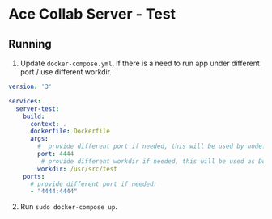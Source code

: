 # Ace Collab Server - Test

## Running

1. Update `docker-compose.yml`, if there is a need to run app under different port / use different workdir.

```yaml
version: '3'

services:
  server-test:
    build:
      context: .
      dockerfile: Dockerfile
      args:
        #  provide different port if needed, this will be used by node.js app and Dockerfile EXPOSE:
        port: 4444
         # provide different workdir if needed, this will be used as Dockerfile WORKDIR:
        workdir: /usr/src/test
    ports:
      # provide different port if needed:
      - "4444:4444"
```

2. Run `sudo docker-compose up`.
